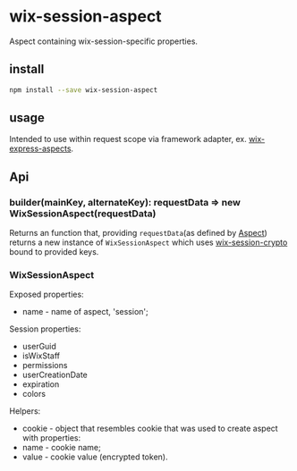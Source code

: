# wix-session-aspect

Aspect containing wix-session-specific properties.

## install

```bash
npm install --save wix-session-aspect
```

## usage

Intended to use within request scope via framework adapter, ex. [wix-express-aspects](../wix-express-aspects).

## Api
### builder(mainKey, alternateKey): requestData => new WixSessionAspect(requestData)
Returns an function that, providing `requestData`(as defined by [Aspect](../wix-aspects)) returns a new instance of `WixSessionAspect` which uses [wix-session-crypto](../../security-wix-session-crypto) bound to provided keys.

### WixSessionAspect
Exposed properties:
 - name - name of aspect, 'session';

Session properties:
 - userGuid
 - isWixStaff
 - permissions
 - userCreationDate
 - expiration
 - colors
 
Helpers:
 - cookie - object that resembles cookie that was used to create aspect with properties:
  - name - cookie name;
  - value - cookie value (encrypted token).